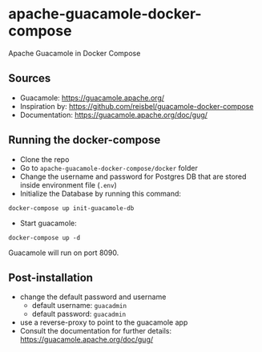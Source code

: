 # apache-guacamole-docker-compose
Apache Guacamole in Docker Compose

## Sources
- Guacamole: https://guacamole.apache.org/ 
- Inspiration by: https://github.com/reisbel/guacamole-docker-compose
- Documentation: https://guacamole.apache.org/doc/gug/ 

## Running the docker-compose
- Clone the repo
- Go to `apache-guacamole-docker-compose/docker` folder
- Change the username and password for Postgres DB that are stored inside environment file (`.env`)
- Initialize the Database by running this command:
```
docker-compose up init-guacamole-db
```
- Start guacamole: 
```
docker-compose up -d
```

Guacamole will run on port 8090.


## Post-installation
- change the default password and username
  - default username: `guacadmin`
  - default password: `guacadmin`
- use a reverse-proxy to point to the guacamole app
- Consult the documentation for further details: https://guacamole.apache.org/doc/gug/ 

